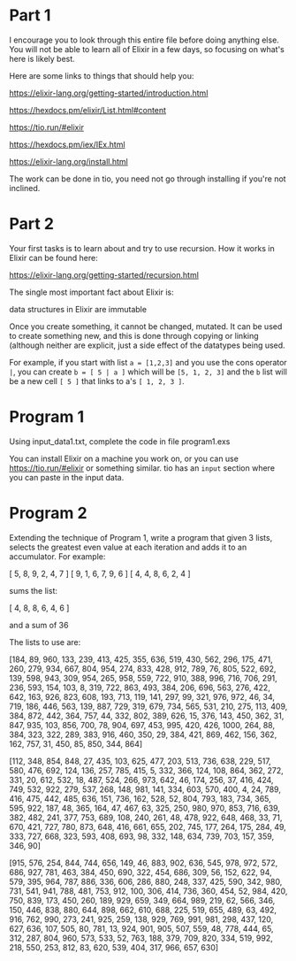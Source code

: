 # Part 1

I encourage you to look through this entire file before doing anything else.
You will not be able to learn all of Elixir in a few days, so focusing on what's
here is likely best.

Here are some links to things that should help you:

https://elixir-lang.org/getting-started/introduction.html

https://hexdocs.pm/elixir/List.html#content

https://tio.run/#elixir

https://hexdocs.pm/iex/IEx.html

https://elixir-lang.org/install.html

The work can be done in tio, you need not go through installing if
you're not inclined.


# Part 2

Your first tasks is to learn about and try to use recursion. How it works
in Elixir can be found here:

https://elixir-lang.org/getting-started/recursion.html

The single most important fact about Elixir is:

data structures in Elixir are immutable

Once you create something, it cannot be changed, mutated. It can be used to
create something new, and this is done through copying or linking (although
neither are explicit, just a side effect of the datatypes being used.

For example, if you start with list `a = [1,2,3]` and you use
the cons operator `|`, you can create `b = [ 5 | a ]` which will be
`[5, 1, 2, 3]` and the `b` list will be a new cell ` [ 5 ] ` that links to
a's `[ 1, 2, 3 ]`.

# Program 1

Using input_data1.txt, complete the code in file program1.exs

You can install Elixir on a machine you work on, or you can
use https://tio.run/#elixir or something similar.
tio has an `input` section where you can paste in the input data.

# Program 2

Extending the technique of Program 1, write a program that
given 3 lists, selects the greatest even value at each iteration and
adds it to an accumulator. For example:

[ 5, 8, 9, 2, 4, 7 ]
[ 9, 1, 6, 7, 9, 6 ]
[ 4, 4, 8, 6, 2, 4 ]

sums the list:

[ 4, 8, 8, 6, 4, 6 ]

and a sum of 36

The lists to use are:

[184, 89, 960, 133, 239, 413, 425, 355, 636, 519, 430, 562, 296, 175, 471, 260,
 279, 934, 667, 804, 954, 274, 833, 428, 912, 789, 76, 805, 522, 692, 139, 598,
 943, 309, 954, 265, 958, 559, 722, 910, 388, 996, 716, 706, 291, 236, 593, 154,
 103, 8, 319, 722, 863, 493, 384, 206, 696, 563, 276, 422, 642, 163, 926, 823,
 608, 193, 713, 119, 141, 297, 99, 321, 976, 972, 46, 34, 719, 186, 446, 563,
 139, 887, 729, 319, 679, 734, 565, 531, 210, 275, 113, 409, 384, 872, 442, 364,
 757, 44, 332, 802, 389, 626, 15, 376, 143, 450, 362, 31, 847, 935, 103, 856,
 700, 78, 904, 697, 453, 995, 420, 426, 1000, 264, 88, 384, 323, 322, 289, 383,
 916, 460, 350, 29, 384, 421, 869, 462, 156, 362, 162, 757, 31, 450, 85, 850,
 344, 864]

[112, 348, 854, 848, 27, 435, 103, 625, 477, 203, 513, 736, 638, 229, 517, 580,
 476, 692, 124, 136, 257, 785, 415, 5, 332, 366, 124, 108, 864, 362, 272, 331,
 20, 612, 532, 18, 487, 524, 266, 973, 642, 46, 174, 256, 37, 416, 424, 749,
 532, 922, 279, 537, 268, 148, 981, 141, 334, 603, 570, 400, 4, 24, 789, 416,
 475, 442, 485, 636, 151, 736, 162, 528, 52, 804, 793, 183, 734, 365, 595, 922,
 187, 48, 365, 164, 47, 467, 63, 325, 250, 980, 970, 853, 716, 639, 382, 482,
 241, 377, 753, 689, 108, 240, 261, 48, 478, 922, 648, 468, 33, 71, 670, 421,
 727, 780, 873, 648, 416, 661, 655, 202, 745, 177, 264, 175, 284, 49, 333, 727,
 668, 323, 593, 408, 693, 98, 332, 148, 634, 739, 703, 157, 359, 346, 90]

[915, 576, 254, 844, 744, 656, 149, 46, 883, 902, 636, 545, 978, 972, 572, 686,
 927, 781, 463, 384, 450, 690, 322, 454, 686, 309, 56, 152, 622, 94, 579, 395,
 964, 787, 886, 336, 606, 286, 880, 248, 337, 425, 590, 342, 980, 731, 541, 941,
 788, 481, 753, 912, 100, 306, 414, 736, 360, 454, 52, 984, 420, 750, 839, 173,
 450, 260, 189, 929, 659, 349, 664, 989, 219, 62, 566, 346, 150, 446, 838, 880,
 644, 898, 662, 610, 688, 225, 519, 655, 489, 63, 492, 916, 762, 990, 273, 241,
 925, 259, 138, 929, 769, 991, 981, 298, 437, 120, 627, 636, 107, 505, 80, 781,
 13, 924, 901, 905, 507, 559, 48, 778, 444, 65, 312, 287, 804, 960, 573, 533,
 52, 763, 188, 379, 709, 820, 334, 519, 992, 218, 550, 253, 812, 83, 620, 539,
 404, 317, 966, 657, 630] 
